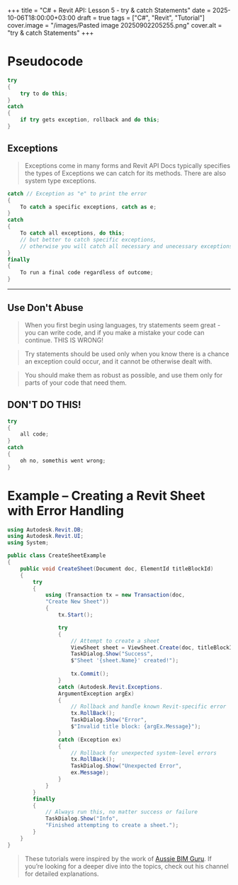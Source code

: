 +++
title = "C# + Revit API: Lesson 5 - try & catch Statements"
date = 2025-10-06T18:00:00+03:00
draft = true
tags = ["C#", "Revit", "Tutorial"]
cover.image = "/images/Pasted image 20250902205255.png"
cover.alt = "try & catch Statements"
+++
# Pseudocode

```C#
try 
{
	try to do this;
}
catch
{
	if try gets exception, rollback and do this;
}
```

## Exceptions

 >Exceptions come in many forms and Revit API Docs typically specifies the types of Exceptions we can catch for its methods. There are also system type exceptions.
 
```C#
catch // Exception as "e" to print the error
{
	To catch a specific exceptions, catch as e;
}
catch
{
	To catch all exceptions, do this; 
	// but better to catch specific exceptions, 
	// otherwise you will catch all necessary and unecessary exceptions.
}
finally
{
	To run a final code regardless of outcome;
}
```

---
## Use Don't Abuse
 > When you first begin using languages, try statements seem great - you can write code, and if you make a mistake your code can continue. THIS IS WRONG!

 > Try statements should be used only when you know there is a chance an exception could occur, and it cannot be otherwise dealt with. 

 > You should make them as robust as possible, and use them only for parts of your code that need them.
 
## DON'T DO THIS!
```C#
try
{
	all code;
}
catch
{
	oh no, somethis went wrong;
}
```

# Example – Creating a Revit Sheet with Error Handling

```C#
using Autodesk.Revit.DB;
using Autodesk.Revit.UI;
using System;

public class CreateSheetExample
{
    public void CreateSheet(Document doc, ElementId titleBlockId)
    {
        try
        {
            using (Transaction tx = new Transaction(doc, 
            "Create New Sheet"))
            {
                tx.Start();

                try
                {
                    // Attempt to create a sheet
                    ViewSheet sheet = ViewSheet.Create(doc, titleBlockId);
                    TaskDialog.Show("Success", 
                    $"Sheet '{sheet.Name}' created!");
                    
                    tx.Commit();
                }
                catch (Autodesk.Revit.Exceptions.
                ArgumentException argEx)
                {
                    // Rollback and handle known Revit-specific error
                    tx.RollBack();
                    TaskDialog.Show("Error", 
                    $"Invalid title block: {argEx.Message}");
                }
                catch (Exception ex)
                {
                    // Rollback for unexpected system-level errors
                    tx.RollBack();
                    TaskDialog.Show("Unexpected Error", 
                    ex.Message);
                }
            }
        }
        finally
        {
            // Always run this, no matter success or failure
            TaskDialog.Show("Info", 
            "Finished attempting to create a sheet.");
        }
    }
}
```

> These tutorials were inspired by the work of [Aussie BIM Guru](https://www.youtube.com/@AussieBIMGuru). If you’re looking for a deeper dive into the topics, check out his channel for detailed explanations.